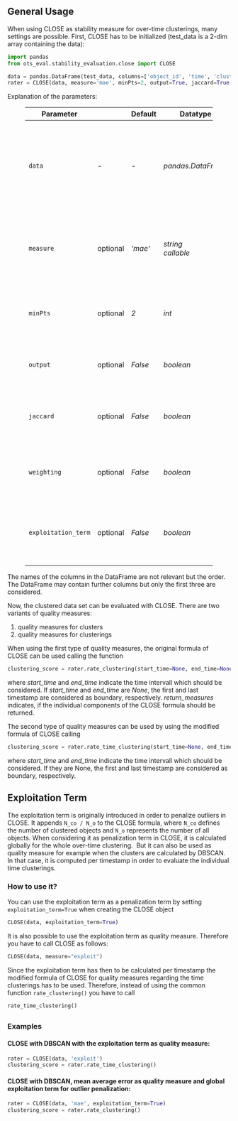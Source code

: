 ## General Usage

When using CLOSE as stability measure for over-time clusterings, many settings are possible. First, CLOSE has to be initialized (test\_data is a 2-dim array containing the data):

```python
import pandas
from ots_eval.stability_evaluation.close import CLOSE

data = pandas.DataFrame(test_data, columns=['object_id', 'time', 'cluster_id'])
rater = CLOSE(data, measure='mae', minPts=2, output=True, jaccard=True, weighting=True, exploitation_term=True)
```

Explanation of the parameters:

<figure class="table"><table><thead><tr><th>Parameter</th><th><br data-cke-filler="true"></th><th>Default</th><th>Datatype</th><th>Description</th></tr></thead><tbody><tr><td><code>data</code></td><td>-</td><td>-</td><td><i>pandas.DataFrame</i></td><td>with first column being the objectID, second being the timestamp, third being the clusterID</td></tr><tr><td><code>measure</code></td><td>optional</td><td><i>'mae'</i></td><td><i>string</i><br><i>callable</i></td><td>describing the quality measure that should be used<br>a cluster measuring function</td></tr><tr><td><code>minPts</code></td><td>optional</td><td><i>2</i></td><td><i>int</i></td><td>used for densitiy based quality measure only</td></tr><tr><td><code>output</code></td><td>optional</td><td><i>False</i></td><td><i>boolean</i></td><td>indicating if intermediate results should be printed</td></tr><tr><td><code>jaccard</code></td><td>optional</td><td><i>False</i></td><td><i>boolean</i></td><td>indicating if jaccard index should be used in CLOSE</td></tr><tr><td><code>weighting</code></td><td>optional</td><td><i>False</i></td><td><i>boolean</i></td><td>indicating if more distant past should be weighted lower than nearer past</td></tr><tr><td><code>exploitation_term</code></td><td>optional</td><td><i>False</i></td><td><i>boolean</i></td><td>indicating if exploitation term for penalization of outliers should be used</td></tr></tbody></table></figure>

The names of the columns in the DataFrame are not relevant but the order. The DataFrame may contain further columns but only the first three are considered.

Now, the clustered data set can be evaluated with CLOSE. There are two variants of quality measures:

1.  quality measures for clusters
2.  quality measures for clusterings

When using the first type of quality measures, the original formula of CLOSE can be used calling the function

```python
clustering_score = rater.rate_clustering(start_time=None, end_time=None, return_measures=False)
```

where _start\_time_ and _end\_time_ indicate the time intervall which should be considered. If _start\_time_ and _end\_time_ are _None_, the first and last timestamp are considered as boundary, respectively. _return\_measures_ indicates, if the individual components of the CLOSE formula should be returned.

The second type of quality measures can be used by using the modified formula of CLOSE calling

```python
clustering_score = rater.rate_time_clustering(start_time=None, end_time=None)
```

where _start\_time_ and _end\_time_ indicate the time intervall which should be considered. If they are None, the first and last timestamp are considered as boundary, respectively.

## **Exploitation Term**

The exploitation term is originally introduced in order to penalize outliers in CLOSE.
It appends `N_co / N_o` to the CLOSE formula, where `N_co` defines the number of clustered objects and `N_o` represents the number of all objects.
When considering it as penalization term in CLOSE, it is calculated globally for the whole over-time clustering. 
But it can also be used as quality measure for example when the clusters are calculated by DBSCAN. In that case, it is computed per timestamp in order to evaluate the individual time clusterings.

### **How to use it?**

You can use the exploitation term as a penalization term by setting `exploitation_term=True` when creating the CLOSE object

```python
CLOSE(data, exploitation_term=True)
```

It is also possible to use the exploitation term as quality measure.
Therefore you have to call CLOSE as follows:

```python
CLOSE(data, measure="exploit")
```

Since the exploitation term has then to be calculated per timestamp the modified formula of CLOSE for quality measures regarding the time clusterings has to be used. Therefore, instead of using the common function `rate_clustering()` you have to call

```text
rate_time_clustering()
```

##

### Examples

#### CLOSE with DBSCAN with the exploitation term as quality measure:

```python
rater = CLOSE(data, 'exploit')
clustering_score = rater.rate_time_clustering()
```

####

#### CLOSE with DBSCAN, mean average error as quality measure and global exploitation term for outlier penalization:

```python
rater = CLOSE(data, 'mae', exploitation_term=True)
clustering_score = rater.rate_clustering()
```